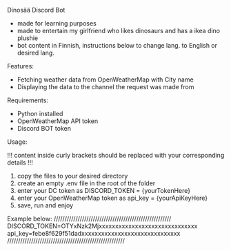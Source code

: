 Dinosää Discord Bot

- made for learning purposes
- made to entertain my girlfriend who likes dinosaurs and has a ikea dino plushie
- bot content in Finnish, instructions below to change lang. to English or desired lang.

Features:

- Fetching weather data from OpenWeatherMap with City name
- Displaying the data to the channel the request was made from

Requirements:

- Python installed
- OpenWeatherMap API token
- Discord BOT token

Usage:

!!! content inside curly brackets should be replaced with your corresponding details !!!

1. copy the files to your desired directory
2. create an empty .env file in the root of the folder
3. enter your DC token as DISCORD_TOKEN = {yourTokenHere}
4. enter your OpenWeatherMap token as api_key = {yourApiKeyHere}
5. save, run and enjoy

Example below:
//////////////////////////////////////////////////////
DISCORD_TOKEN=OTYxNzk2Mjxxxxxxxxxxxxxxxxxxxxxxxxxxxxxx
api_key=febe8f629f51dadxxxxxxxxxxxxxxxxxxxxxxxxxxxxxx
//////////////////////////////////////////////////////